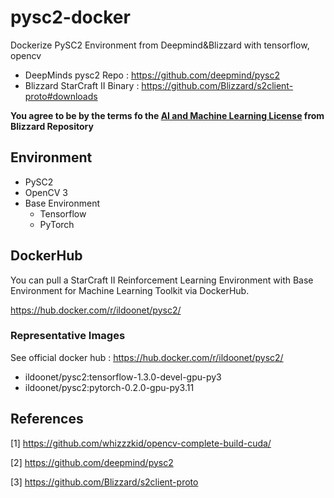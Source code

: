 # pysc2-docker
Dockerize PySC2 Environment from Deepmind&amp;Blizzard with tensorflow, opencv

- DeepMinds pysc2 Repo : https://github.com/deepmind/pysc2
- Blizzard StarCraft II Binary : https://github.com/Blizzard/s2client-proto#downloads

**You agree to be by the terms fo the [AI and Machine Learning License](http://blzdistsc2-a.akamaihd.net/AI_AND_MACHINE_LEARNING_LICENSE.html) from Blizzard Repository**

## Environment

- PySC2
- OpenCV 3
- Base Environment
  - Tensorflow
  - PyTorch

## DockerHub

You can pull a StarCraft II Reinforcement Learning Environment with Base Environment for Machine Learning Toolkit via DockerHub.

https://hub.docker.com/r/ildoonet/pysc2/

### Representative Images

See official docker hub : https://hub.docker.com/r/ildoonet/pysc2/ 

- ildoonet/pysc2:tensorflow-1.3.0-devel-gpu-py3
- ildoonet/pysc2:pytorch-0.2.0-gpu-py3.11

## References

[1] https://github.com/whizzzkid/opencv-complete-build-cuda/

[2] https://github.com/deepmind/pysc2

[3] https://github.com/Blizzard/s2client-proto

